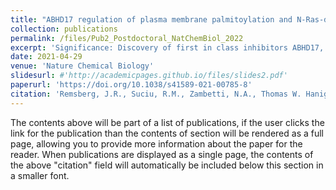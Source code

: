 ```yaml
---
title: "ABHD17 regulation of plasma membrane palmitoylation and N-Ras-dependent cancer growth. Nat Chem Biol 17, 856–864 (2021)."
collection: publications
permalink: /files/Pub2_Postdoctoral_NatChemBiol_2022
excerpt: 'Significance: Discovery of first in class inhibitors ABHD17, which selectively block depalmitoylation of N-Ras in a plasma membrane-specific fashion.'
date: 2021-04-29
venue: 'Nature Chemical Biology'
slidesurl: #'http://academicpages.github.io/files/slides2.pdf'
paperurl: 'https://doi.org/10.1038/s41589-021-00785-8'
citation: 'Remsberg, J.R., Suciu, R.M., Zambetti, N.A., Thomas W. Hanigan, et al. ABHD17 regulation of plasma membrane palmitoylation and N-Ras-dependent cancer growth. Nat Chem Biol 17, 856–864 (2021).'
---
```


The contents above will be part of a list of publications, if the user clicks the link for the publication than the contents of section will be rendered as a full page, allowing you to provide more information about the paper for the reader. When publications are displayed as a single page, the contents of the above "citation" field will automatically be included below this section in a smaller font.